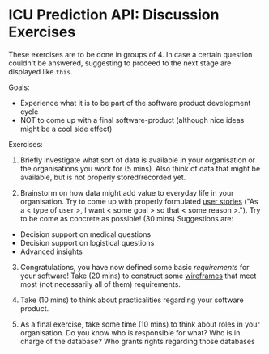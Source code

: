 # ICU Prediction API: Discussion Exercises

These exercises are to be done in groups of 4. In case a certain question couldn't be answered, suggesting to proceed to the next stage are displayed like `this`.

Goals:
- Experience what it is to be part of the software product development cycle
- NOT to come up with a final software-product (although nice ideas might be a cool side effect)

Exercises:

1. Briefly investigate what sort of data is available in your organisation or the organisations you work for (5 mins). Also think of data that might be available, but is not properly stored/recorded yet.


2. Brainstorm on how data might add value to everyday life in your organisation. Try to come up with properly formulated [user stories](https://www.mountaingoatsoftware.com/agile/user-stories) ("As a < type of user >, I want < some goal > so that < some reason >."). Try to be come as concrete as possible! (30 mins) Suggestions are:
  - Decision support on medical questions
  - Decision support on logistical questions
  - Advanced insights


3. Congratulations, you have now defined some basic *requirements* for your software! Take (20 mins) to construct some [wireframes](https://www.experienceux.co.uk/faqs/what-is-wireframing/) that meet most (not necessarily all of them) requirements.


4. Take (10 mins) to think about practicalities regarding your software product.


5. As a final exercise, take some time (10 mins) to think about roles in your organisation. Do you know who is responsible for what? Who is in charge of the database? Who grants rights regarding those databases
